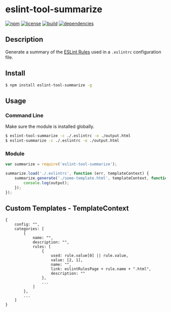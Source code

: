 # eslint-tool-summarize
[![npm](http://img.shields.io/npm/v/eslint-tool-summarize.svg)](https://www.npmjs.org/package/eslint-tool-summarize)
[![license](http://img.shields.io/badge/license-MIT-blue.svg)](https://github.com/Nate-Wilkins/eslint-tool-summarize/blob/master/LICENSE)
[![build](http://img.shields.io/travis/Nate-Wilkins/eslint-tool-summarize)](https://travis-ci.org/Nate-Wilkins/angular-spec)
[![dependencies](https://david-dm.org/nate-wilkins/eslint-tool-summarize.png)](https://david-dm.org/nate-wilkins/eslint-tool-summarize)

## Description

Generate a summary of the [ESLint Rules](http://eslint.org/docs/rules/) used in a `.eslintrc` configuration file.

## Install

```bash
$ npm install eslint-tool-summarize -g
```

## Usage

### Command Line

Make sure the module is installed globally.

```bash
$ eslint-tool-summarize -c ./.eslintrc -o ./output.html
$ eslint-summarize -c ./.eslintrc -o ./output.html
```

### Module

```javascript
var summarize = require('eslint-tool-summarize');

summarize.load('./.eslintrc', function (err, templateContext) {
	summarize.generate('./some-template.html', templateContext, function (err, output) {
		console.log(output);
	});
});
```

## Custom Templates - TemplateContext

```
{
	config: "",
	categories: [
		{
			name: "",
			description: "",
			rules: [
				{
					used: rule.value[0] || rule.value,
					value: [2, 1],
					name: "",
					link: eslintRulesPage + rule.name + ".html",
					description: ""
				},
				...
			]
		},
		...
	]
}
```
